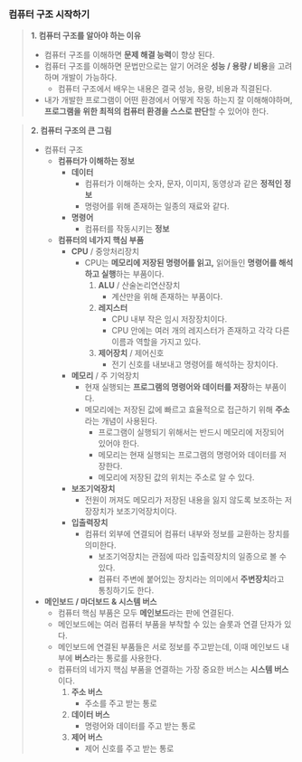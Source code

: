 ### **컴퓨터 구조 시작하기**

> **1. 컴퓨터 구조를 알아야 하는 이유**
> 
> - 컴퓨터 구조를 이해하면 **문제 해결 능력**이 향상 된다.
> - 컴퓨터 구조를 이해하면 문법만으로는 알기 어려운 **성능 / 용량 / 비용**을 고려하며 개발이 가능하다.
>     - 컴퓨터 구조에서 배우는 내용은 결국 성능, 용량, 비용과 직결된다.
> - 내가 개발한 프로그램이 어떤 환경에서 어떻게 작동 하는지 잘 이해해야하며, **프로그램을 위한 최적의 컴퓨터 환경을 스스로 판단**할 수 있어야 한다.

> **2. 컴퓨터 구조의 큰 그림**
> 
> - 컴퓨터 구조
>     - **컴퓨터가 이해하는 정보** 
>         - **데이터**
>             - 컴퓨터가 이해하는 숫자, 문자, 이미지, 동영상과 같은 **정적인 정보**
>             - 명령어를 위해 존재하는 일종의 재료와 같다.
>         - **명령어**
>             - 컴퓨터를 작동시키는 **정보**
>     - **컴퓨터의 네가지 핵심 부품**
>         - **CPU** / 중앙처리장치
>             - CPU는 **메모리에 저장된 명령어를 읽고,** 읽어들인 **명령어를 해석하고 실행**하는 부품이다.
>                 1. **ALU** / 산술논리연산장치
>                     - 계산만을 위해 존재하는 부품이다.
>                 2. **레지스터**
>                     - CPU 내부 작은 임시 저장장치이다.
>                     - CPU 안에는 여러 개의 레지스터가 존재하고 각각 다른 이름과 역할을 가지고 있다.
>                 3. **제어장치** / 제어신호
>                     - 전기 신호를 내보내고 명령어를 해석하는 장치이다.
>         - **메모리** / 주 기억장치
>             - 현재 실행되는 **프로그램의 명령어와 데이터를 저장**하는 부품이다.
>             - 메모리에는 저장된 값에 빠르고 효율적으로 접근하기 위해 **주소**라는 개념이 사용된다.
>                 - 프로그램이 실행되기 위해서는 반드시 메모리에 저장되어 있어야 한다.
>                 - 메모리는 현재 실행되는 프로그램의 명령어와 데이터를 저장한다.
>                 - 메모리에 저장된 값의 위치는 주소로 알 수 있다.
>         - **보조기억장치**
>             - 전원이 꺼져도 메모리가 저장된 내용을 잃지 않도록 보조하는 저장장치가 보조기억장치이다.
>         - **입출력장치**
>             - 컴퓨터 외부에 연결되어 컴퓨터 내부와 정보를 교환하는 장치를 의미한다.
>                 - 보조기억장치는 관점에 따라 입출력장치의 일종으로 볼 수 있다.
>                 - 컴퓨터 주변에 붙어있는 장치라는 의미에서 **주변장치**라고 통칭하기도 한다.
> - **메인보드 / 마더보드 & 시스템 버스**
>     - 컴퓨터 핵심 부품은 모두 **메인보드**라는 판에 연결된다.
>     - 메인보드에는 여러 컴퓨터 부품을 부착할 수 있는 슬롯과 연결 단자가 있다.
>     - 메인보드에 연결된 부품들은 서로 정보를 주고받는데, 이때 메인보드 내부에 **버스**라는 통로를 사용한다.
>     - 컴퓨터의 네가지 핵심 부품을 연결하는 가장 중요한 버스는 **시스템 버스**이다.
>         1. **주소 버스** 
>             - 주소를 주고 받는 통로
>         2. **데이터 버스**
>             - 명령어와 데이터를 주고 받는 통로
>         3. **제어 버스** 
>             - 제어 신호를 주고 받는 통로